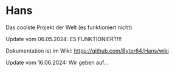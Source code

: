 # Hans
Das coolste Projekt der Welt (es funktioniert nicht)

Update vom 06.05.2024: ES FUNKTIONIERT!!!

Dokumentation ist im Wiki: https://github.com/Byter64/Hans/wiki

Update vom 16.06.2024: Wir geben auf...
